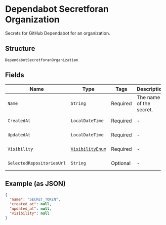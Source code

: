 
# Dependabot Secretforan Organization

Secrets for GitHub Dependabot for an organization.

## Structure

`DependabotSecretforanOrganization`

## Fields

| Name | Type | Tags | Description | Getter | Setter |
|  --- | --- | --- | --- | --- | --- |
| `Name` | `String` | Required | The name of the secret. | String getName() | setName(String name) |
| `CreatedAt` | `LocalDateTime` | Required | - | LocalDateTime getCreatedAt() | setCreatedAt(LocalDateTime createdAt) |
| `UpdatedAt` | `LocalDateTime` | Required | - | LocalDateTime getUpdatedAt() | setUpdatedAt(LocalDateTime updatedAt) |
| `Visibility` | [`VisibilityEnum`](../../doc/models/visibility-enum.md) | Required | - | VisibilityEnum getVisibility() | setVisibility(VisibilityEnum visibility) |
| `SelectedRepositoriesUrl` | `String` | Optional | - | String getSelectedRepositoriesUrl() | setSelectedRepositoriesUrl(String selectedRepositoriesUrl) |

## Example (as JSON)

```json
{
  "name": "SECRET_TOKEN",
  "created_at": null,
  "updated_at": null,
  "visibility": null
}
```


